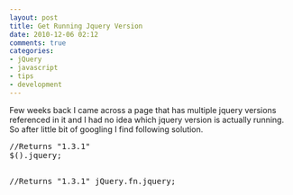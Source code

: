 ```yaml
---
layout: post
title: Get Running Jquery Version
date: 2010-12-06 02:12
comments: true
categories:
- jQuery
- javascript
- tips
- development
---
```

Few weeks back I came across a page that has multiple jquery versions referenced in it and I had no idea which jquery version is actually running. So after little bit of googling I find following solution.
<div>
<pre>//Returns "1.3.1"
$().jquery;

//Returns "1.3.1"
jQuery.fn.jquery;</pre>
</div>
